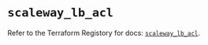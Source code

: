 # `scaleway_lb_acl`

Refer to the Terraform Registory for docs: [`scaleway_lb_acl`](https://registry.terraform.io/providers/scaleway/scaleway/2.39.0/docs/resources/lb_acl).
